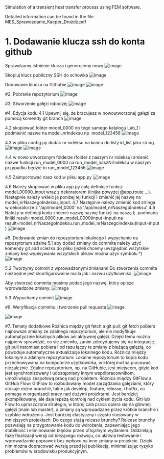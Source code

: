 Simulation of a transient heat transfer process using FEM software. 

Detailed information can be found in the file MES_Sprawozdanie_Kacper_Drożdż.pdf

# 1.	Dodawanie klucza ssh do konta github
Sprawdzamy istnienie klucza i generujemy nowy
![image](https://github.com/user-attachments/assets/3229539c-b72d-47b2-a4a6-8f0389efc0e1)
 
Skopiuj klucz publiczny SSH do schowka
![image](https://github.com/user-attachments/assets/b33b0e83-e332-4824-9fbd-4242f46b1914)

Dodawanie klucza na Githubie
 ![image](https://github.com/user-attachments/assets/e6507a3b-4732-4036-9f4b-1f2a94b4e9b1)
![image](https://github.com/user-attachments/assets/e564512a-5a9f-4f98-b900-af813ad7f9fe)

 
#2.	Pobranie repozytorium
 ![image](https://github.com/user-attachments/assets/e3a283b1-d1d2-452b-8524-aae859b9b936)

#3.	Stworzenie gałęzi roboczej
 ![image](https://github.com/user-attachments/assets/aef91b19-bda7-4b24-8eb5-9008e105ee15)

#4.	Edycja kodu
4.1 Upewnij się, że bracujesz w nowoutworzonej gałęzi za pomocą komendy git branch
 ![image](https://github.com/user-attachments/assets/fed3d3cd-f73d-425d-9830-a640b7581b3c)

4.2 skopiować folder model_0000 do tego samego katalogu Lab_1 i podmienić nazwe na model_nrIndeksu np. model_123456
 ![image](https://github.com/user-attachments/assets/533316a3-ac05-46d7-b09e-f2b59174e083)

4.3 w pliku config.py dodać nr indeksu na końcu do listy id_list jako string
![image](https://github.com/user-attachments/assets/6c91c53a-0abf-4214-8002-2dbede3d7c32)
![image](https://github.com/user-attachments/assets/47ea2d18-4cc8-4c00-bd59-412bee90b1c4)

4.4 w nowo utworzonym folderze (folder z naszym nr indeksu) zmienić nazwe funkcji run_model_0000 na run_model_naszNrIndeksu w naszym przypadku będzie to run_model_123456
 ![image](https://github.com/user-attachments/assets/3f9359ac-6283-43f6-8017-73679e4258a5)

4.5 Zaimportować nasz kod w pliku app.py
 ![image](https://github.com/user-attachments/assets/e52964dd-e5a1-48d3-8914-e9249a21764e)

4.6 Należy skopiować w pliku app.py całą definicje funkcji model_00000_input wraz z dekoratorem (linijka powyżej @app.route ...). Następnie należy wkleić ją poniżej tej funkcji i zmienić jej nazwę na model_nrNaszegoIndeksu_input.
4.7 Następnie należy zmienić kod stringa w dekoratorze z '/api/model_0000' na '/api/model_nrNaszegoIndeksu'
4.8 Należy w definicji kodu zmienić nazwę nazwę funkcji na naszą tj. podmiana linijki result=model_0000.run_model_0000(input=input) na result=model_nrNaszegoIndeksu.run_model_nrNaszegoIndeksu(input=input)
 ![image](https://github.com/user-attachments/assets/553b6e96-0597-4cd1-84ef-0b5559c567d4)

#5.	Dodawanie zmian do repozytorium lokalnego i wypychanie na repozytorium zdalne
5.1 aby dodać zmiany do commita należy użyć komendy git add scieżka do pliku (jeżeli chcemy uwzględnić wszytskie zmiany bez wypisywania wszytskich plików można użyć symbolu *)
 ![image](https://github.com/user-attachments/assets/40bbb65e-7047-47ac-870b-13271f18d1d2)

5.2 Tworzymy commit z wprowadzonymi zmianami
Do stworzenia commita niezbędne jest skonfigurowaine maila jak i nazwu użytkownika.
 ![image](https://github.com/user-attachments/assets/101ec1e8-d6f9-4735-87ea-138e21add5ae)

Aby stworzyć commita musimy podać jego nazwę, który opisze wprowadzone zmiany. 
 ![image](https://github.com/user-attachments/assets/8e37e2b5-907a-47f7-a24a-dd34f4c0ee9d)

5.3 Wypuchamy commit
 ![image](https://github.com/user-attachments/assets/63e027d0-53a8-4770-a3b0-ac2288a809e4)

#6.	Weryfikacja commitu i tworzenie pull requesta
 ![image](https://github.com/user-attachments/assets/ee3e1941-5a00-4700-9d39-6072b44c943f)

 ![image](https://github.com/user-attachments/assets/83f370a4-3856-4555-9e90-266cc70b52df)


#7.	Tematy dodatkowe
Różnica między git fetch a git pull:
git fetch pobiera najnowsze zmiany ze zdalnego repozytorium, ale nie modyfikuje automatycznie lokalnych plików ani aktywnej gałęzi. Dzięki temu można najpierw sprawdzić, co się zmieniło, zanim zdecydujemy się na integrację.
git pull natomiast pobiera i od razu łączy te zmiany z bieżącą gałęzią, co powoduje automatyczne aktualizacje lokalnego kodu.
Różnica między lokalnym a zdalnym repozytorium:
Lokalne repozytorium to kopia kodu przechowywana na komputerze użytkownika, w której można pracować niezależnie.
Zdalne repozytorium, np. na GitHubie, jest miejscem, gdzie kod jest synchronizowany i udostępniany innym współpracownikom, umożliwiając zespołową pracę nad projektem.
Różnica między GitFlow a GitHub Flow:
GitFlow to rozbudowany model zarządzania gałęziami, który stosuje różne branch’e, takie jak develop, feature, release, i hotfix, co pomaga w organizacji pracy nad dużymi projektami. Jest bardziej skomplikowany, ale daje lepszą kontrolę nad cyklem życia kodu.
GitHub Flow to uproszczona strategia, w której cała praca opiera się na głównej gałęzi (main lub master), a zmiany są wprowadzane przez krótkie branch’e i szybkie wdrożenia. Jest bardziej elastyczny i często stosowany w mniejszych projektach.
Do czego służą release brunchy?
Release brunchy pozwalają na przygotowanie kodu do wdrożenia, zapewniając jego stabilność i eliminowanie błędów przed oficjalnym wydaniem. Oddzielają fazę finalizacji wersji od bieżącego rozwoju, co ułatwia testowanie i wprowadzanie poprawek bez wpływu na inne zmiany w projekcie. Dzięki nim można dopracować wersję przed jej publikacją, minimalizując ryzyko problemów w środowisku produkcyjnym.

